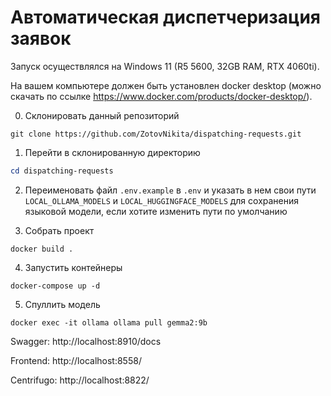 # Автоматическая диспетчеризация заявок

Запуск осуществлялся на Windows 11 (R5 5600, 32GB RAM, RTX 4060ti).

На вашем компьютере должен быть установлен docker desktop (можно скачать по ссылке https://www.docker.com/products/docker-desktop/).

0. Склонировать данный репозиторий
```
git clone https://github.com/ZotovNikita/dispatching-requests.git
```

1. Перейти в склонированную директорию
```powershell
cd dispatching-requests
```

2. Переименовать файл `.env.example` в `.env` и указать в нем свои пути `LOCAL_OLLAMA_MODELS` и `LOCAL_HUGGINGFACE_MODELS` для сохранения языковой модели, если хотите изменить пути по умолчанию

3. Собрать проект
```
docker build .
```

4. Запустить контейнеры
```
docker-compose up -d
```

5. Спуллить модель
```
docker exec -it ollama ollama pull gemma2:9b
```
Swagger: http://localhost:8910/docs

Frontend: http://localhost:8558/

Centrifugo: http://localhost:8822/
